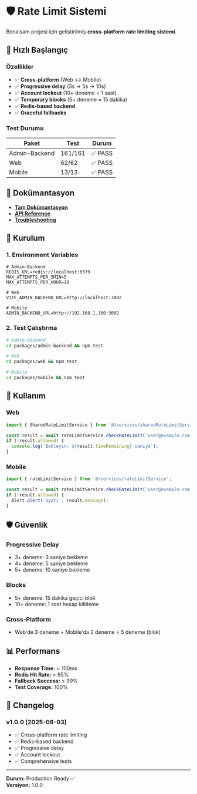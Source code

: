 # 🛡️ Rate Limit Sistemi

Benalsam projesi için geliştirilmiş **cross-platform rate limiting sistemi**.

## 🚀 Hızlı Başlangıç

### Özellikler
- ✅ **Cross-platform** (Web ↔ Mobile)
- ✅ **Progressive delay** (3s → 5s → 10s)
- ✅ **Account lockout** (10+ deneme = 1 saat)
- ✅ **Temporary blocks** (5+ deneme = 15 dakika)
- ✅ **Redis-based backend**
- ✅ **Graceful fallbacks**

### Test Durumu
| Paket | Test | Durum |
|-------|------|-------|
| Admin-Backend | 161/161 | ✅ PASS |
| Web | 62/62 | ✅ PASS |
| Mobile | 13/13 | ✅ PASS |

## 📖 Dokümantasyon

- **[Tam Dokümantasyon](RATE_LIMIT_SYSTEM_DOCUMENTATION.md)**
- **[API Reference](RATE_LIMIT_SYSTEM_DOCUMENTATION.md#api-dokümantasyonu)**
- **[Troubleshooting](RATE_LIMIT_SYSTEM_DOCUMENTATION.md#troubleshooting)**

## 🔧 Kurulum

### 1. Environment Variables
```env
# Admin-Backend
REDIS_URL=redis://localhost:6379
MAX_ATTEMPTS_PER_5MIN=5
MAX_ATTEMPTS_PER_HOUR=10

# Web
VITE_ADMIN_BACKEND_URL=http://localhost:3002

# Mobile
ADMIN_BACKEND_URL=http://192.168.1.100:3002
```

### 2. Test Çalıştırma
```bash
# Admin-Backend
cd packages/admin-backend && npm test

# Web
cd packages/web && npm test

# Mobile
cd packages/mobile && npm test
```

## 🎯 Kullanım

### Web
```javascript
import { SharedRateLimitService } from '@/services/sharedRateLimitService';

const result = await rateLimitService.checkRateLimit('user@example.com');
if (!result.allowed) {
  console.log(`Bekleyin: ${result.timeRemaining} saniye`);
}
```

### Mobile
```typescript
import { rateLimitService } from '@/services/rateLimitService';

const result = await rateLimitService.checkRateLimit('user@example.com');
if (!result.allowed) {
  Alert.alert('Uyarı', result.message);
}
```

## 🛡️ Güvenlik

### Progressive Delay
- 3+ deneme: 3 saniye bekleme
- 4+ deneme: 5 saniye bekleme
- 5+ deneme: 10 saniye bekleme

### Blocks
- 5+ deneme: 15 dakika geçici blok
- 10+ deneme: 1 saat hesap kilitleme

### Cross-Platform
- Web'de 3 deneme + Mobile'da 2 deneme = 5 deneme (blok)

## 📊 Performans

- **Response Time:** < 100ms
- **Redis Hit Rate:** > 95%
- **Fallback Success:** > 99%
- **Test Coverage:** 100%

## 🔄 Changelog

### v1.0.0 (2025-08-03)
- ✅ Cross-platform rate limiting
- ✅ Redis-based backend
- ✅ Progressive delay
- ✅ Account lockout
- ✅ Comprehensive tests

---

**Durum:** Production Ready ✅  
**Versiyon:** 1.0.0 